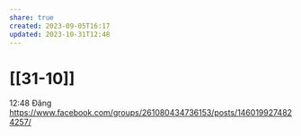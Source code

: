 ```yaml
---
share: true
created: 2023-09-05T16:17
updated: 2023-10-31T12:48
---
```

# [[31-10]]
12:48 Đăng https://www.facebook.com/groups/261080434736153/posts/1460199274824257/